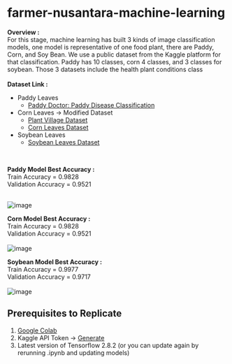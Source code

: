 # farmer-nusantara-machine-learning

**Overview :**
<br />
For this stage, machine learning has built 3 kinds of image classification models, one model is representative of one food plant, there are Paddy, Corn, and Soy Bean. We use a public dataset from the Kaggle platform for that classification. Paddy has 10 classes, corn 4 classes, and 3 classes for soybean. Those 3 datasets include the health plant conditions class
<br />
<br />
**Dataset Link :**
* Paddy Leaves
  * [Paddy Doctor: Paddy Disease Classification](https://www.kaggle.com/competitions/paddy-disease-classification/data)
* Corn Leaves &#8594; Modified Dataset
  * [Plant Village Dataset](https://www.kaggle.com/datasets/soumiknafiul/plantvillage-dataset-labeled?select=PlantVillage+Dataset+%28Labeled%29)
  * [Corn Leaves Dataset](https://drive.google.com/file/d/1Z_3m27txFNG5uxVSalnbxJFy6kZc7FSa/view)
* Soybean Leaves
  * [Soybean Leaves Dataset](https://www.kaggle.com/datasets/prakharrastogi534/bean-leaf-dataset)
<br />

**Paddy Model Best Accuracy :**
 <br />
Train Accuracy = 0.9828
 <br />
Validation Accuracy = 0.9521
 <br />
<br />
 
![image](https://user-images.githubusercontent.com/65142818/173174576-47df1433-8f86-45f9-a7d6-609bba16b495.png)
<br />

**Corn Model Best Accuracy :**
 <br />
Train Accuracy = 0.9828
 <br />
Validation Accuracy = 0.9521
 <br />
<br />
![image](https://user-images.githubusercontent.com/65142818/173238906-100b33f8-cbe4-43f1-b3e4-efccaf2d59cf.png)
<br />

**Soybean Model Best Accuracy :**
 <br />
Train Accuracy = 0.9977
 <br />
Validation Accuracy = 0.9717
 <br />
<br />
![image](https://user-images.githubusercontent.com/65142818/173264958-365b854a-4bfb-4a83-90e2-b25036304b39.png)

## Prerequisites to Replicate
1. [Google Colab](https://colab.research.google.com/)
2. Kaggle API Token → [Generate](https://github.com/Kaggle/kaggle-api#api-credentials)
3. Latest version of Tensorflow 2.8.2 (or you can update again by rerunning .ipynb and updating models)

